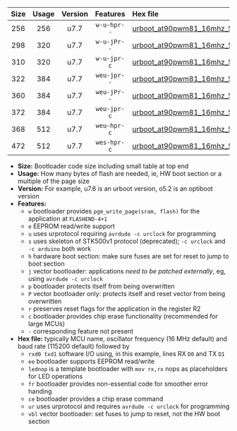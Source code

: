 |Size|Usage|Version|Features|Hex file|
|:-:|:-:|:-:|:-:|:--|
|256|256|u7.7|`w-u-hpr--`|[urboot_at90pwm81_16mhz_500000bps_rxb0_txb1_ur.hex](https://raw.githubusercontent.com/stefanrueger/urboot.hex/main/mcus/at90pwm81/fcpu_16mhz/500000_bps/urboot_at90pwm81_16mhz_500000bps_rxb0_txb1_ur.hex)|
|298|320|u7.7|`w-u-jPr--`|[urboot_at90pwm81_16mhz_500000bps_rxb0_txb1_lednop_fr_ur_vbl.hex](https://raw.githubusercontent.com/stefanrueger/urboot.hex/main/mcus/at90pwm81/fcpu_16mhz/500000_bps/urboot_at90pwm81_16mhz_500000bps_rxb0_txb1_lednop_fr_ur_vbl.hex)|
|310|320|u7.7|`w-u-jpr-c`|[urboot_at90pwm81_16mhz_500000bps_rxb0_txb1_lednop_fr_ce_ur_vbl.hex](https://raw.githubusercontent.com/stefanrueger/urboot.hex/main/mcus/at90pwm81/fcpu_16mhz/500000_bps/urboot_at90pwm81_16mhz_500000bps_rxb0_txb1_lednop_fr_ce_ur_vbl.hex)|
|322|384|u7.7|`weu-jpr--`|[urboot_at90pwm81_16mhz_500000bps_rxb0_txb1_ee_ur_vbl.hex](https://raw.githubusercontent.com/stefanrueger/urboot.hex/main/mcus/at90pwm81/fcpu_16mhz/500000_bps/urboot_at90pwm81_16mhz_500000bps_rxb0_txb1_ee_ur_vbl.hex)|
|360|384|u7.7|`weu-jPr--`|[urboot_at90pwm81_16mhz_500000bps_rxb0_txb1_ee_lednop_fr_ur_vbl.hex](https://raw.githubusercontent.com/stefanrueger/urboot.hex/main/mcus/at90pwm81/fcpu_16mhz/500000_bps/urboot_at90pwm81_16mhz_500000bps_rxb0_txb1_ee_lednop_fr_ur_vbl.hex)|
|372|384|u7.7|`weu-jpr-c`|[urboot_at90pwm81_16mhz_500000bps_rxb0_txb1_ee_lednop_fr_ce_ur_vbl.hex](https://raw.githubusercontent.com/stefanrueger/urboot.hex/main/mcus/at90pwm81/fcpu_16mhz/500000_bps/urboot_at90pwm81_16mhz_500000bps_rxb0_txb1_ee_lednop_fr_ce_ur_vbl.hex)|
|368|512|u7.7|`weu-hpr-c`|[urboot_at90pwm81_16mhz_500000bps_rxb0_txb1_ee_lednop_fr_ce_ur.hex](https://raw.githubusercontent.com/stefanrueger/urboot.hex/main/mcus/at90pwm81/fcpu_16mhz/500000_bps/urboot_at90pwm81_16mhz_500000bps_rxb0_txb1_ee_lednop_fr_ce_ur.hex)|
|472|512|u7.7|`wes-hpr-c`|[urboot_at90pwm81_16mhz_500000bps_rxb0_txb1_ee_lednop_fr_ce.hex](https://raw.githubusercontent.com/stefanrueger/urboot.hex/main/mcus/at90pwm81/fcpu_16mhz/500000_bps/urboot_at90pwm81_16mhz_500000bps_rxb0_txb1_ee_lednop_fr_ce.hex)|

- **Size:** Bootloader code size including small table at top end
- **Usage:** How many bytes of flash are needed, ie, HW boot section or a multiple of the page size
- **Version:** For example, u7.6 is an urboot version, o5.2 is an optiboot version
- **Features:**
  + `w` bootloader provides `pgm_write_page(sram, flash)` for the application at `FLASHEND-4+1`
  + `e` EEPROM read/write support
  + `u` uses urprotocol requiring `avrdude -c urclock` for programming
  + `s` uses skeleton of STK500v1 protocol (deprecated); `-c urclock` and `-c arduino` both work
  + `h` hardware boot section: make sure fuses are set for reset to jump to boot section
  + `j` vector bootloader: applications *need to be patched externally*, eg, using `avrdude -c urclock`
  + `p` bootloader protects itself from being overwritten
  + `P` vector bootloader only: protects itself and reset vector from being overwritten
  + `r` preserves reset flags for the application in the register R2
  + `c` bootloader provides chip erase functionality (recommended for large MCUs)
  + `-` corresponding feature not present
- **Hex file:** typically MCU name, oscillator frequency (16 MHz default) and baud rate (115200 default) followed by
  + `rxd0 txd1` software I/O using, in this example, lines RX `D0` and TX `D1`
  + `ee` bootloader supports EEPROM read/write
  + `lednop` is a template bootloader with `mov rx,rx` nops as placeholders for LED operations
  + `fr` bootloader provides non-essential code for smoother error handing
  + `ce` bootloader provides a chip erase command
  + `ur` uses urprotocol and requires `avrdude -c urclock` for programming
  + `vbl` vector bootloader: set fuses to jump to reset, not the HW boot section
